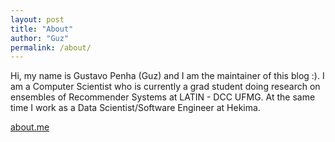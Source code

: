 ```yaml
---
layout: post
title: "About"
author: "Guz"
permalink: /about/
---
```


Hi, my name is Gustavo Penha (Guz)  and I am the maintainer of this blog :). I am a Computer Scientist who is currently a grad student doing research on ensembles of Recommender Systems at LATIN - DCC UFMG. At the same time I work as a Data Scientist/Software Engineer at Hekima.

[about.me](https://about.me/gustavopenha)